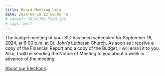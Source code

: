 ```yaml
---
title: Board Meeting held
date: 2024-09-18 12:00:00 -5
# image1: 2024/IMG_7940.jpg
# tags: wwtf
---
```


The budget meeting of your SID has been scheduled for September 18, 2024, at 6:00 p.m. at St. John’s Lutheran Church.  As soon as I receive a copy of the Financial Report and a copy of the Budget, I will email it to you.  Also, I will be sending the Notice of Meeting to you about a week in advance of the meeting. 
<!-- excerpt -->

<a href="/about/#elections">About our Elections</a>.
